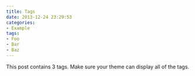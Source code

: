 ```yaml
---
title: Tags
date: 2013-12-24 23:29:53
categories: 
- Example
tags:
- Foo
- Bar
- Baz
---
```


This post contains 3 tags. Make sure your theme can display all of the tags.
